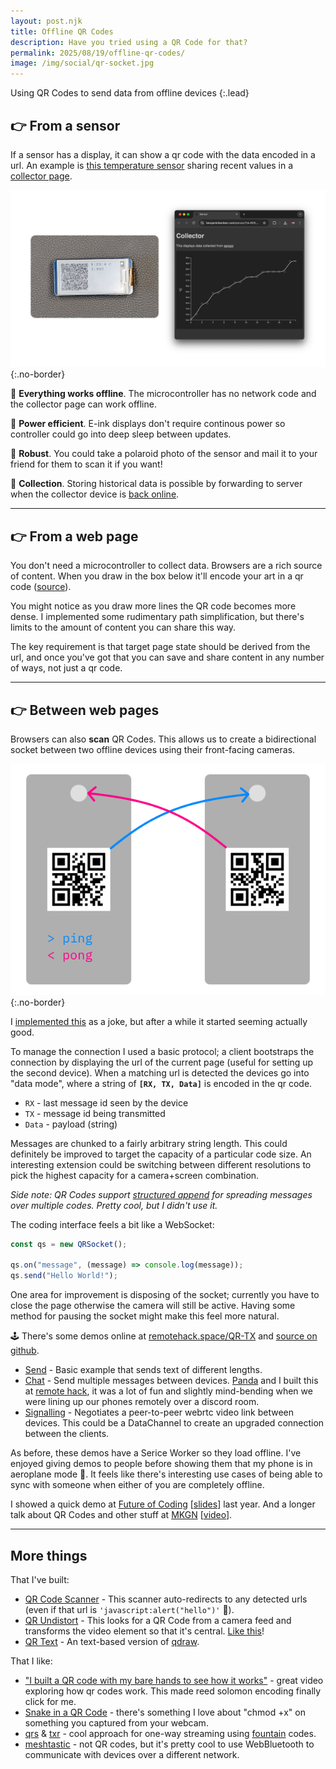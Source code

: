 ```yaml
---
layout: post.njk
title: Offline QR Codes
description: Have you tried using a QR Code for that?
permalink: 2025/08/19/offline-qr-codes/
image: /img/social/qr-socket.jpg
---
```


Using QR Codes to send data from offline devices
{:.lead}

## 👉 From a sensor

If a sensor has a display, it can show a qr code with the data encoded in a url. An example is [this temperature sensor][sensor] sharing recent values in a [collector page][sensor_values].

![A Pi Pico + e-ink display linking to a web page that shows a graph of values](/img/offline-collector.png){:.no-border}

🛜 **Everything works offline**. The microcontroller has no network code and the collector page can work offline.

🔋 **Power efficient**. E-ink displays don't require continous power so controller could go into deep sleep between updates.

🔨 **Robust**. You could take a polaroid photo of the sensor and mail it to your friend for them to scan it if you want!

💾 **Collection**. Storing historical data is possible by forwarding to server when the collector device is [back online][background sync].

---

## 👉 From a web page

You don't need a microcontroller to collect data. Browsers are a rich source of content. When you draw in the box below it'll encode your art in a qr code ([source][qdraw]).

<div class="qdraw" data-target="https://benjaminbenben.com/qdraw/">
  <canvas class="qdraw-paint" width="1024" height="1024"></canvas>
  <a href="#" class="qdraw-link" target="_blank">
    <canvas class="qdraw-qr" width="100" height="100"></canvas>
  </a>
  <script src="/js/qdraw.js"></script>
  <script>
    document.querySelector('.qdraw-paint').addEventListener('touchstart', e => e.preventDefault())
  </script>
</div>

You might notice as you draw more lines the QR code becomes more dense. I implemented some rudimentary path simplification, but there's limits to the amount of content you can share this way.

The key requirement is that target page state should be derived from the url, and once you've got that you can save and share content in any number of ways, not just a qr code.

---

## 👉 Between web pages

Browsers can also **scan** QR Codes. This allows us to create a bidirectional socket between two offline devices using their front-facing cameras.

![QR Socket Demo](/img/qr-socket.svg){:.no-border}

I [implemented this][QRSocket] as a joke, but after a while it started seeming actually good.

To manage the connection I used a basic protocol; a client bootstraps the connection by displaying the url of the current page (useful for setting up the second device). When a matching url is detected the devices go into "data mode", where a string of **`[RX, TX, Data]`** is encoded in the qr code.

- `RX` - last message id seen by the device
- `TX` - message id being transmitted
- `Data` - payload (string)

Messages are chunked to a fairly arbitrary string length. This could definitely be improved to target the capacity of a particular code size. An interesting extension could be switching between different resolutions to pick the highest capacity for a camera+screen combination.

_Side note: QR Codes support [structured append] for spreading messages over multiple codes. Pretty cool, but I didn't use it._

The coding interface feels a bit like a WebSocket:

```js
const qs = new QRSocket();

qs.on("message", (message) => console.log(message));
qs.send("Hello World!");
```

One area for improvement is disposing of the socket; currently you have to close the page otherwise the camera will still be active. Having some method for pausing the socket might make this feel more natural.

🕹️ There's some demos online at [remotehack.space/QR-TX][QRSocket] and [source on github][source].

- [Send](https://remotehack.space/QR-TX/?demo=send) - Basic example that sends text of different lengths.
- [Chat](https://remotehack.space/QR-TX/?demo=chat) - Send multiple messages between devices. [Panda] and I built this at [remote hack], it was a lot of fun and slightly mind-bending when we were lining up our phones remotely over a discord room.
- [Signalling](https://remotehack.space/QR-TX/?demo=signal) - Negotiates a peer-to-peer webrtc video link between devices. This could be a DataChannel to create an upgraded connection between the clients.

As before, these demos have a Serice Worker so they load offline. I've enjoyed giving demos to people before showing them that my phone is in aeroplane mode 🤯. It feels like there's interesting use cases of being able to sync with someone when either of you are completely offline.

I showed a quick demo at [Future of Coding][foclondon] [[slides][foc slides]] last year. And a longer talk about QR Codes and other stuff at [MKGN][mkgn50] [[video][mkgn video]].

---

## More things

That I've built:

- [QR Code Scanner](https://benjaminbenben.com/qr/) - This scanner auto-redirects to any detected urls (even if that url is `'javascript:alert("hello")'` 😬).
- [QR Undistort](https://benjaminbenben.com/flatten/live.html) - This looks for a QR Code from a camera feed and transforms the video element so that it's central. [Like this](/img/qr-undistort.jpg)!
- [QR Text](https://benjaminbenben.com/qtext/) - An text-based version of [qdraw].

That I like:

- ["I built a QR code with my bare hands to see how it works"][veritasium] - great video exploring how qr codes work. This made reed solomon encoding finally click for me.
- [Snake in a QR Code][snake-bin] - there's something I love about "chmod +x" on something you captured from your webcam.
- [qrs] & [txr] - cool approach for one-way streaming using [fountain] codes.
- [meshtastic] - not QR codes, but it's pretty cool to use WebBluetooth to communicate with devices over a different network.

[background sync]: https://developer.mozilla.org/en-US/docs/Web/API/Background_Synchronization_API
[Panda]: https://www.ticklethepanda.dev/
[QRSocket]: https://remotehack.space/QR-TX/
[source]: https://github.com/remotehack/QR-TX
[hacked]: https://remotehack.space/
[sensor]: https://github.com/benfoxall/sensor
[sensor_values]: https://benjaminbenben.com/sensor/?d=905,904,902,902,900,900,899,899,898,898,897,897,897,896,896,896,896,896,894,894&c=35
[qdraw]: https://github.com/benfoxall/qdraw
[barcode]: https://developer.mozilla.org/en-US/docs/Web/API/Barcode_Detection_API
[media]: https://developer.mozilla.org/en-US/docs/Web/API/MediaStream
[qrs]: https://github.com/qifi-dev/qrs
[txr]: https://github.com/divan/txqr
[fountain]: https://divan.dev/posts/fountaincodes/
[structured append]: https://ozeki.hu/p_3465-qr-code-encoding.html#:~:text=0011-,Structured%20append
[foc slides]: https://benjaminbenben.com/assets/slides/qrtx.pdf
[mkgn video]: https://www.youtube.com/watch?v=mJnzN8pd8Gc
[mkgn50]: https://mkgeeknight.co.uk/events/mkgn-50#Ben
[CRDT]: https://en.wikipedia.org/wiki/Conflict-free_replicated_data_type
[foclondon]: https://lu.ma/foclondon
[gopro]: https://gopro.github.io/labs/control/custom/
[veritasium]: https://www.youtube.com/watch?v=w5ebcowAJD8
[snake-bin]: https://www.youtube.com/watch?v=ExwqNreocpg
[remote hack]: https://remotehack.space
[meshtastic]: https://meshtastic.org/
